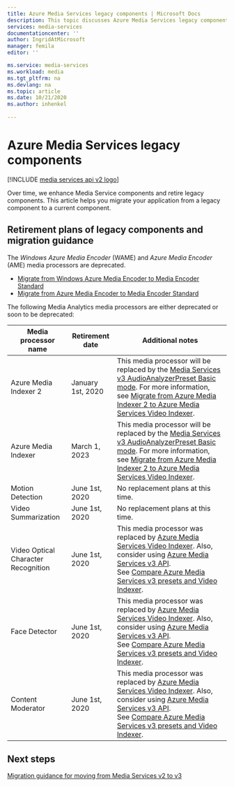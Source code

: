 ```yaml
---
title: Azure Media Services legacy components | Microsoft Docs
description: This topic discusses Azure Media Services legacy components.
services: media-services
documentationcenter: ''
author: IngridAtMicrosoft
manager: femila
editor: ''

ms.service: media-services
ms.workload: media
ms.tgt_pltfrm: na
ms.devlang: na
ms.topic: article
ms.date: 10/21/2020
ms.author: inhenkel
 
---
```

# Azure Media Services legacy components

[!INCLUDE [media services api v2 logo](./includes/v2-hr.md)]

Over time, we enhance Media Service components and retire legacy components. This article helps you migrate your application from a legacy component to a current component.
 
## Retirement plans of legacy components and migration guidance

The *Windows Azure Media Encoder* (WAME) and *Azure Media Encoder* (AME) media processors are deprecated.

* [Migrate from Windows Azure Media Encoder to Media Encoder Standard](migrate-windows-azure-media-encoder.md)
* [Migrate from Azure Media Encoder to Media Encoder Standard](migrate-azure-media-encoder.md)

The following Media Analytics media processors are either deprecated or soon to be deprecated:

  
 
| **Media processor name** | **Retirement date** | **Additional notes** |
| --- | --- | ---|
| Azure Media Indexer 2 | January 1st, 2020 | This media processor will be replaced by the [Media Services v3 AudioAnalyzerPreset Basic mode](../latest/analyzing-video-audio-files-concept.md). For more information, see [Migrate from Azure Media Indexer 2 to Azure Media Services Video Indexer](migrate-indexer-v1-v2.md). |
| Azure Media Indexer | March 1, 2023 | This media processor will be replaced by the [Media Services v3 AudioAnalyzerPreset Basic mode](../latest/analyzing-video-audio-files-concept.md). For more information, see [Migrate from Azure Media Indexer 2 to Azure Media Services Video Indexer](migrate-indexer-v1-v2.md). |
| Motion Detection | June 1st, 2020|No replacement plans at this time. |
| Video Summarization |June 1st, 2020|No replacement plans at this time.|
| Video Optical Character Recognition | June 1st, 2020 |This media processor was replaced by [Azure Media Services Video Indexer](../video-indexer/index.yml). Also, consider using [Azure Media Services v3 API](../latest/analyzing-video-audio-files-concept.md). <br/>See [Compare Azure Media Services v3 presets and Video Indexer](../video-indexer/compare-video-indexer-with-media-services-presets.md). |
| Face Detector | June 1st, 2020 | This media processor was replaced by [Azure Media Services Video Indexer](../video-indexer/index.yml). Also, consider using [Azure Media Services v3 API](../latest/analyzing-video-audio-files-concept.md). <br/>See [Compare Azure Media Services v3 presets and Video Indexer](../video-indexer/compare-video-indexer-with-media-services-presets.md). |
| Content Moderator | June 1st, 2020 |This media processor was replaced by [Azure Media Services Video Indexer](../video-indexer/index.yml). Also, consider using [Azure Media Services v3 API](../latest/analyzing-video-audio-files-concept.md). <br/>See [Compare Azure Media Services v3 presets and Video Indexer](../video-indexer/compare-video-indexer-with-media-services-presets.md). |

## Next steps

[Migration guidance for moving from Media Services v2 to v3](../latest/migrate-from-v2-to-v3.md)
